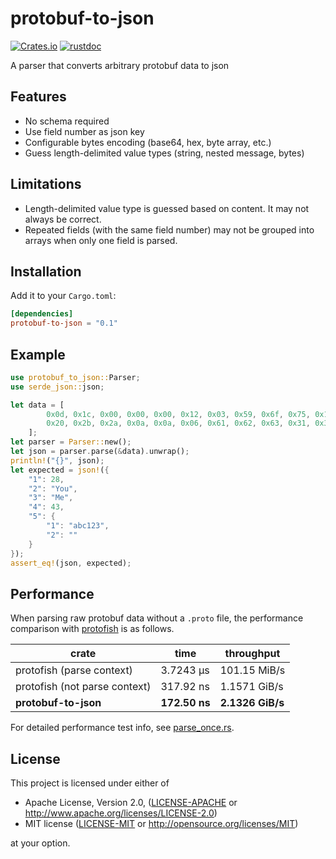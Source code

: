 # protobuf-to-json

[![Crates.io](https://img.shields.io/crates/v/protobuf-to-json.svg)](https://crates.io/crates/protobuf-to-json)
[![rustdoc](https://img.shields.io/badge/Doc-protobuf_to_json-green.svg)](https://docs.rs/protobuf-to-json/)

A parser that converts arbitrary protobuf data to json

## Features
* No schema required
* Use field number as json key
* Configurable bytes encoding (base64, hex, byte array, etc.)
* Guess length-delimited value types (string, nested message, bytes)

## Limitations
* Length-delimited value type is guessed based on content. It may not always be correct.
* Repeated fields (with the same field number) may not be grouped into arrays when only one field is parsed.

## Installation
Add it to your `Cargo.toml`:

```toml
[dependencies]
protobuf-to-json = "0.1"
```

## Example

``` rust
use protobuf_to_json::Parser;
use serde_json::json;

let data = [
        0x0d, 0x1c, 0x00, 0x00, 0x00, 0x12, 0x03, 0x59, 0x6f, 0x75, 0x1a, 0x02, 0x4d, 0x65,
        0x20, 0x2b, 0x2a, 0x0a, 0x0a, 0x06, 0x61, 0x62, 0x63, 0x31, 0x32, 0x33, 0x12, 0x00,
    ];
let parser = Parser::new();
let json = parser.parse(&data).unwrap();
println!("{}", json);
let expected = json!({
    "1": 28,
    "2": "You",
    "3": "Me",
    "4": 43,
    "5": {
        "1": "abc123",
        "2": ""
    }
});
assert_eq!(json, expected);
```

## Performance

When parsing raw protobuf data without a `.proto` file, the performance comparison with [protofish](https://crates.io/crates/protofish) is as follows.

| crate | time | throughput |
|-----|-----|-----|
| protofish (parse context) | 3.7243 µs | 101.15 MiB/s |
| protofish (not parse context) | 317.92 ns | 1.1571 GiB/s |
| **protobuf-to-json** | **172.50 ns** | **2.1326 GiB/s** |

For detailed performance test info, see [parse_once.rs](./benches/parse_once.rs).

## License

This project is licensed under either of

 * Apache License, Version 2.0, ([LICENSE-APACHE](LICENSE-APACHE) or
   http://www.apache.org/licenses/LICENSE-2.0)
 * MIT license ([LICENSE-MIT](LICENSE-MIT) or
   http://opensource.org/licenses/MIT)

at your option.